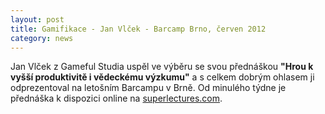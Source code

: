```yaml
---
layout: post
title: Gamifikace - Jan Vlček - Barcamp Brno, červen 2012
category: news
---
```


<p>Jan Vlček z Gameful Studia uspěl ve výběru se svou přednáškou <b>"Hrou k vyšší produktivitě i vědeckému výzkumu"</b> a s celkem dobrým ohlasem ji odprezentoval na letošním Barcampu v Brně. Od minulého týdne je přednáška k dispozici online na <a href="http://www.superlectures.com/barcampbrno2012/lecture.php?lang=cz&amp;id=6">superlectures.com</a>.</p>
<div id="video_barcamp_brno_2012"></div>
<script type="text/javascript">
<!--//--><![CDATA[//><!--
$('#video_barcamp_brno_2012').html('<iframe width="800" height="600" src="http://www.superlectures.com/barcampbrno2012/embed.php?id=6" frameborder="0" allowfullscreen></iframe>');
//--><!]]>
</script>
